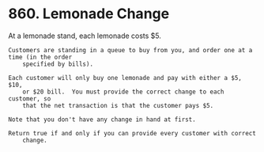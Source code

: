 # 860. Lemonade Change

At a lemonade stand, each lemonade costs $5. 

    Customers are standing in a queue to buy from you, and order one at a time (in the order
        specified by bills).

    Each customer will only buy one lemonade and pay with either a $5, $10,
        or $20 bill.  You must provide the correct change to each customer, so
        that the net transaction is that the customer pays $5.

    Note that you don't have any change in hand at first.

    Return true if and only if you can provide every customer with correct
        change.